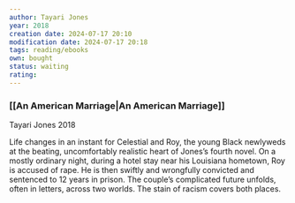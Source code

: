 ```yaml
---
author: Tayari Jones
year: 2018
creation date: 2024-07-17 20:10
modification date: 2024-07-17 20:18
tags: reading/ebooks
own: bought
status: waiting
rating: 
---
```

  
### [[An American Marriage|An American Marriage]]  
  
Tayari Jones 2018  
  
Life changes in an instant for Celestial and Roy, the young Black newlyweds at the beating, uncomfortably realistic heart of Jones’s fourth novel. On a mostly ordinary night, during a hotel stay near his Louisiana hometown, Roy is accused of rape. He is then swiftly and wrongfully convicted and sentenced to 12 years in prison. The couple’s complicated future unfolds, often in letters, across two worlds. The stain of racism covers both places.  
  
  
